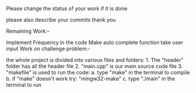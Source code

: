 Please change the status of your work if it is done

please also describe your commits thank you

Remaining Work:-

Implement Frequency in the code
Make auto complete function take user input
Work on challenge problem:- 


the whole project is divided into various files and folders:
    1. The "header" folder has all the header file
    2. "main.cpp" is our main source code file
    3. "makefile" is used to run the code:
        a. type "make" in the terminal to compile
        b. if "make" doesn't work try: "mingw32-make"
        c. type "./main" in the terminal to run
